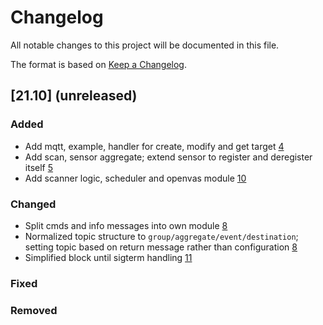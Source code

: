 # Changelog

All notable changes to this project will be documented in this file.

The format is based on [Keep a Changelog](https://keepachangelog.com/en/1.0.0/).

## [21.10] (unreleased)

### Added
- Add mqtt, example, handler for create, modify and get target [4](https://github.com/greenbone/eulabeia/pull/4)
- Add scan, sensor aggregate; extend sensor to register and deregister itself [5](https://github.com/greenbone/eulabeia/pull/5)
- Add scanner logic, scheduler and openvas module [10](https://github.com/greenbone/eulabeia/pull/10)
### Changed
- Split cmds and info messages into own module [8](https://github.com/greenbone/eulabeia/pull/8)
- Normalized topic structure to `group/aggregate/event/destination`; setting topic based on return message rather than configuration [8](https://github.com/greenbone/eulabeia/pull/8)
- Simplified block until sigterm handling [11](https://github.com/greenbone/eulabeia/pull/11)
### Fixed
### Removed
